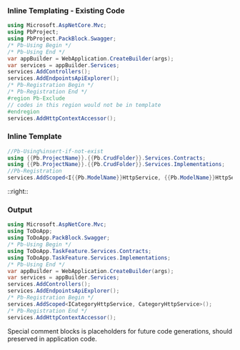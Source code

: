 
<div class='left'>

<h3>Inline Templating - Existing Code</h3>

```cs {4-5|10-11|12-14|all}
using Microsoft.AspNetCore.Mvc;
using PbProject;
using PbProject.PackBlock.Swagger;
/* Pb-Using Begin */
/* Pb-Using End */
var appBuilder = WebApplication.CreateBuilder(args);
var services = appBuilder.Services;
services.AddControllers();
services.AddEndpointsApiExplorer();
/* Pb-Registration Begin */
/* Pb-Registration End */
#region Pb-Exclude
// codes in this region would not be in template
#endregion
services.AddHttpContextAccessor();
```

<h3>Inline Template</h3>

```cs {0|2-3|5|all}
//Pb-Using%insert-if-not-exist
using {{Pb.ProjectName}}.{{Pb.CrudFolder}}.Services.Contracts;
using {{Pb.ProjectName}}.{{Pb.CrudFolder}}.Services.Implementations;
//Pb-Registration
services.AddScoped<I{{Pb.ModelName}}HttpService, {{Pb.ModelName}}HttpService>();
```

</div>

::right::

<h3 class='right'>Output</h3>

<div class='right'>

```cs {0|4-7|12-14|all}
using Microsoft.AspNetCore.Mvc;
using ToDoApp;
using ToDoApp.PackBlock.Swagger;
/* Pb-Using Begin */
using ToDoApp.TaskFeature.Services.Contracts;
using ToDoApp.TaskFeature.Services.Implementations;
/* Pb-Using End */
var appBuilder = WebApplication.CreateBuilder(args);
var services = appBuilder.Services;
services.AddControllers();
services.AddEndpointsApiExplorer();
/* Pb-Registration Begin */
services.AddScoped<ICategoryHttpService, CategoryHttpService>();
/* Pb-Registration End */
services.AddHttpContextAccessor();
```
<div class='description'>

Special comment blocks is placeholders for future code generations, should preserved in application code.

</div>

</div>

<style>

.left {
    @apply
    pr-5
}

.right {
    @apply
    pl-5
}

.description {
    @apply
    place-items-center
}

</style>